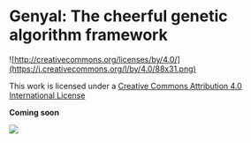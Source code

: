 # Genyal: The cheerful genetic algorithm framework

![http://creativecommons.org/licenses/by/4.0/](https://i.creativecommons.org/l/by/4.0/88x31.png)

This work is licensed under a 
[Creative Commons Attribution 4.0 International License](http://creativecommons.org/licenses/by/4.0/)

**Coming soon**

![](https://tenor.com/view/hamster-cute-animal-gif-19006946)
